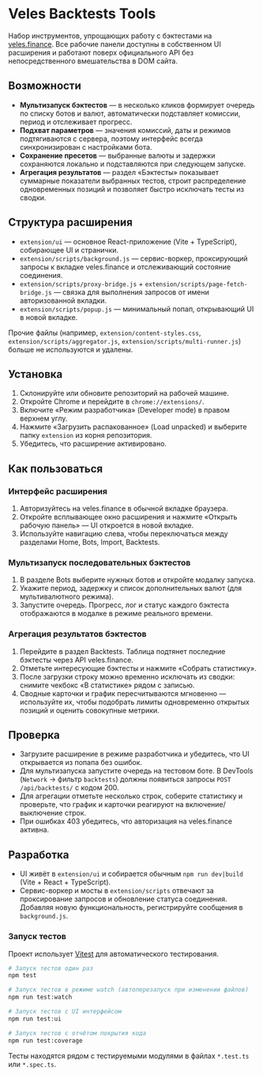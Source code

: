 # Veles Backtests Tools

Набор инструментов, упрощающих работу с бэктестами на [veles.finance](https://veles.finance/). Все рабочие панели доступны в собственном UI расширения и работают поверх официального API без непосредственного вмешательства в DOM сайта.

## Возможности
- **Мультизапуск бэктестов** — в несколько кликов формирует очередь по списку ботов и валют, автоматически подставляет комиссии, период и отслеживает прогресс.
- **Подхват параметров** — значения комиссий, даты и режимов подтягиваются с сервера, поэтому интерфейс всегда синхронизирован с настройками бота.
- **Сохранение пресетов** — выбранные валюты и задержки сохраняются локально и подставляются при следующем запуске.
- **Агрегация результатов** — раздел «Бэктесты» показывает суммарные показатели выбранных тестов, строит распределение одновременных позиций и позволяет быстро исключать тесты из сводки.

## Структура расширения
- `extension/ui` — основное React-приложение (Vite + TypeScript), собирающее UI и странички.
- `extension/scripts/background.js` — сервис-воркер, проксирующий запросы к вкладке veles.finance и отслеживающий состояние соединения.
- `extension/scripts/proxy-bridge.js` + `extension/scripts/page-fetch-bridge.js` — связка для выполнения запросов от имени авторизованной вкладки.
- `extension/scripts/popup.js` — минимальный попап, открывающий UI в новой вкладке.

Прочие файлы (например, `extension/content-styles.css`, `extension/scripts/aggregator.js`, `extension/scripts/multi-runner.js`) больше не используются и удалены.

## Установка
1. Склонируйте или обновите репозиторий на рабочей машине.
2. Откройте Chrome и перейдите в `chrome://extensions/`.
3. Включите «Режим разработчика» (Developer mode) в правом верхнем углу.
4. Нажмите «Загрузить распакованное» (Load unpacked) и выберите папку `extension` из корня репозитория.
5. Убедитесь, что расширение активировано.

## Как пользоваться
### Интерфейс расширения
1. Авторизуйтесь на veles.finance в обычной вкладке браузера.
2. Откройте всплывающее окно расширения и нажмите «Открыть рабочую панель» — UI откроется в новой вкладке.
3. Используйте навигацию слева, чтобы переключаться между разделами Home, Bots, Import, Backtests.

### Мультизапуск последовательных бэктестов
1. В разделе Bots выберите нужных ботов и откройте модалку запуска.
2. Укажите период, задержку и список дополнительных валют (для мультивалютного режима).
3. Запустите очередь. Прогресс, лог и статус каждого бэктеста отображаются в модалке в режиме реального времени.

### Агрегация результатов бэктестов
1. Перейдите в раздел Backtests. Таблица подтянет последние бэктесты через API veles.finance.
2. Отметьте интересующие бэктесты и нажмите «Собрать статистику».
3. После загрузки строку можно временно исключать из сводки: снимите чекбокс «В статистике» рядом с записью.
4. Сводные карточки и график пересчитываются мгновенно — используйте их, чтобы подобрать лимиты одновременно открытых позиций и оценить совокупные метрики.

## Проверка
- Загрузите расширение в режиме разработчика и убедитесь, что UI открывается из попапа без ошибок.
- Для мультизапуска запустите очередь на тестовом боте. В DevTools (`Network` → фильтр `backtests`) должны появиться запросы `POST /api/backtests/` с кодом 200.
- Для агрегации отметьте несколько строк, соберите статистику и проверьте, что график и карточки реагируют на включение/выключение строк.
- При ошибках 403 убедитесь, что авторизация на veles.finance активна.

## Разработка
- UI живёт в `extension/ui` и собирается обычным `npm run dev|build` (Vite + React + TypeScript).
- Сервис-воркер и мосты в `extension/scripts` отвечают за проксирование запросов и обновление статуса соединения. Добавляя новую функциональность, регистрируйте сообщения в `background.js`.

### Запуск тестов
Проект использует [Vitest](https://vitest.dev/) для автоматического тестирования.

```bash
# Запуск тестов один раз
npm test

# Запуск тестов в режиме watch (автоперезапуск при изменении файлов)
npm run test:watch

# Запуск тестов с UI интерфейсом
npm run test:ui

# Запуск тестов с отчётом покрытия кода
npm run test:coverage
```

Тесты находятся рядом с тестируемыми модулями в файлах `*.test.ts` или `*.spec.ts`.
